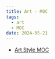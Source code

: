 ```yaml
---
title: Art - MOC
tags:
  - art
  - MOC
date: 2024-05-21
---
```

* [Art Style MOC](art/art_style/art_style_MOC.md)
